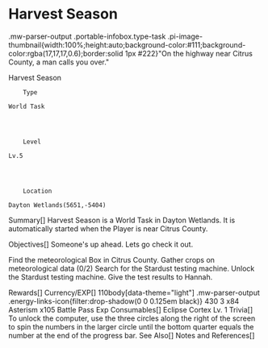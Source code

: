 # Harvest Season

.mw-parser-output .portable-infobox.type-task .pi-image-thumbnail{width:100%;height:auto;background-color:#111;background-color:rgba(17,17,17,0.6);border:solid 1px #222}"On the highway near Citrus County, a man calls you over."

Harvest Season

	

	
		Type
	
	World Task



	
		Level
	
	Lv.5



	
		Location
	
	Dayton Wetlands(5651,-5404)





Summary[]
Harvest Season is a World Task in Dayton Wetlands. It is automatically started when the Player is near Citrus County.

Objectives[]
Someone's up ahead. Lets go check it out.

Find the meteorological Box in Citrus County.
Gather crops on meteorological data (0/2)
Search for the Stardust testing machine.
Unlock the Stardust testing machine.
Give the test results to Hannah.

Rewards[]
Currency/EXP[]
 110body[data-theme="light"] .mw-parser-output .energy-links-icon{filter:drop-shadow(0 0 0.125em black)}
430
 3
x84 Asterism
x105 Battle Pass Exp
Consumables[]
Eclipse Cortex Lv. 1
Trivia[]
To unlock the computer, use the three circles along the right of the screen to spin the numbers in the larger circle until the bottom quarter equals the number at the end of the progress bar.
See Also[]
Notes and References[]
